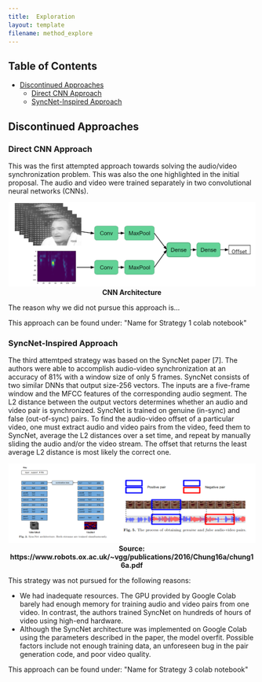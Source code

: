 ```yaml
---
title:  Exploration
layout: template
filename: method_explore
--- 
```



## Table of Contents
* [Discontinued Approaches](#discontinued-approaches)
  * [Direct CNN Approach](#direct-cnn-approach)
  * [SyncNet-Inspired Approach](#syncNet-inspired-approach)


## Discontinued Approaches

### Direct CNN Approach

This was the first attempted approach towards solving the audio/video synchronization problem. This was also the one highlighted in the initial proposal. The audio and video were trained separately in two convolutional neural networks (CNNs).

<p align="center">
	<img src="https://github.com/binhanle/eem202a-project/blob/master/Images/strat1.png" />
	<br/>
	<strong>CNN Architecture</strong>
</p>

The reason why we did not pursue this approach is...

This approach can be found under:
"Name for Strategy 1 colab notebook"

### SyncNet-Inspired Approach
The third attemtped strategy was based on the SyncNet paper [7]. The authors were able to accomplish audio-video synchronization at an accuracy of 81% with a window size of only 5 frames. SyncNet consists of two similar DNNs that output size-256 vectors. The inputs are a five-frame window and the MFCC features of the corresponding audio segment. The L2 distance between the output vectors determines whether an audio and video pair is synchronized. SyncNet is trained on genuine (in-sync) and false (out-of-sync) pairs. To find the audio-video offset of a particular video, one must extract audio and video pairs from the video, feed them to SyncNet, average the L2 distances over a set time, and repeat by manually sliding the audio and/or the video stream. The offset that returns the least average L2 distance is most likely the correct one.

<p align="center">
	<img src="https://github.com/binhanle/eem202a-project/blob/master/Images/strat3.png"/>
	<br/>
	<strong>Source: https://www.robots.ox.ac.uk/~vgg/publications/2016/Chung16a/chung16a.pdf</strong>
</p>
	
This strategy was not pursued for the following reasons:

- We had inadequate resources. The GPU provided by Google Colab barely had enough memory for training audio and video pairs from one video. In contrast, the authors trained SyncNet on hundreds of hours of video using high-end hardware.
- Although the SyncNet architecture was implemented on Google Colab using the parameters described in the paper, the model overfit. Possible factors include not enough training data, an unforeseen bug in the pair generation code, and poor video quality.

This approach can be found under:
"Name for Strategy 3 colab notebook"

